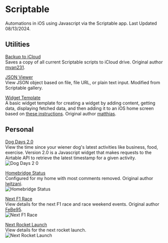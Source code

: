 # Scriptable
Automations in iOS using Javascript via the Scriptable app. Last Updated 08/13/2024.

## Utilities
[Backup to iCloud](https://github.com/calikasten/scriptable-scripts/blob/main/Backup%20to%20iCloud.js) <br>
Saves a copy of all current Scriptable scripts to iCloud drive. Original author [mvan231](https://github.com/mvan231).

[JSON Viewer](https://github.com/calikasten/scriptable/blob/main/JSON%20Viewer.js) <br>
View JSON object based on file, file URL, or plain text input. Modified from Scriptable gallery.

[Widget Template](https://github.com/calikasten/scriptable-scripts/blob/main/Widget%20Template.js) <br>
A basic widget template for creating a widget by adding content, getting data, displaying fetched data, and then adding it to an iOS home screen based on [these instructions](https://dev.to/matthri/create-your-own-ios-widget-with-javascript-5a11). Original author [matthias](https://github.com/matthri).

## Personal
[Dog Days 2.0](https://github.com/calikasten/scriptable-scripts/blob/main/Dog%20Days%202.0.js) <br>
View the time since your wiener dog's latest activities like business, food, exercise. Version 2.0 is a Javascript widget that makes requests to the Airtable API to retrieve the latest timestamp for a given activity. <br>
![Dog Days 2 0](https://github.com/calikasten/scriptable/assets/91810027/e92cfe6b-cfd4-4c16-81b5-d1dfff639d80)

[Homebridge Status](https://github.com/calikasten/scriptable/blob/main/Homebridge%20Status.js) <br>
Configured for my home with most comments removed. Original author [lwitzani](https://github.com/lwitzani). <br>
![Homebridge Status](https://github.com/calikasten/scriptable/assets/91810027/f33d5b72-71e3-4fdf-9872-c41c153c3f98)

[Next F1 Race](https://github.com/calikasten/scriptable/blob/main/Next%20F1%20Race.js) <br>
View details for the next F1 race and race weekend events. Original author [FeBe95](https://gist.github.com/FeBe95). <br>
![Next F1 Race](https://github.com/calikasten/scriptable/assets/91810027/502e3cd5-3dfc-43a0-b46d-89d8112cf8e8)

[Next Rocket Launch](https://github.com/calikasten/scriptable/blob/main/Next%20Rocket%20Launch.js) <br>
View details for the next rocket launch. <br>
![Next Rocket Launch](https://github.com/user-attachments/assets/4848277f-742b-4284-bd79-a55caed050c3)
